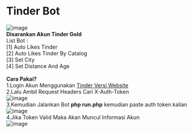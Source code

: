 # Tinder Bot
![image](https://github.com/yudhatira21/TinderBot/assets/49090406/2647413c-d0ed-4e40-8932-2cff41dd9b65)
<br>
<b>Disarankan Akun Tinder Gold</b>
<br>
List Bot :
<br>
[1] Auto Likes Tinder
<br>
[2] Auto Likes Tinder By Catalog
<br>
[3] Set City
<br>
[4] Set Distance And Age
<br>
<br>
<b>Cara Pakai?</b><br>
1.Login Akun Menggunakan <a href="https://tinder.com" target="__blank">Tinder Versi Website</a><br>
2.Lalu Ambil Request Headers Cari X-Auth-Token<br>
![image](https://github.com/yudhatira21/TinderBot/assets/49090406/d3762288-70a9-4cdc-b74e-128bf7b6b261)
<br>
3.Kemudian Jalankan Bot <b>php run.php</b> kemudian paste auth token kalian<br>
![image](https://github.com/yudhatira21/TinderBot/assets/49090406/5acffb06-0578-4ad9-b327-682435ff002a)
<br>
4.Jika Token Valid Maka Akan Muncul Informasi Akun<br>
![image](https://github.com/yudhatira21/TinderBot/assets/49090406/bffe2a29-6c04-46c4-8be5-cb39a67cdad4)





